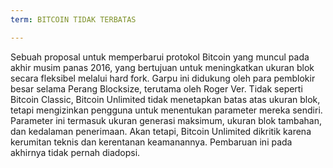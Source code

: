 ```yaml
---
term: BITCOIN TIDAK TERBATAS

---
```

Sebuah proposal untuk memperbarui protokol Bitcoin yang muncul pada akhir musim panas 2016, yang bertujuan untuk meningkatkan ukuran blok secara fleksibel melalui hard fork. Garpu ini didukung oleh para pemblokir besar selama Perang Blocksize, terutama oleh Roger Ver. Tidak seperti Bitcoin Classic, Bitcoin Unlimited tidak menetapkan batas atas ukuran blok, tetapi mengizinkan pengguna untuk menentukan parameter mereka sendiri. Parameter ini termasuk ukuran generasi maksimum, ukuran blok tambahan, dan kedalaman penerimaan. Akan tetapi, Bitcoin Unlimited dikritik karena kerumitan teknis dan kerentanan keamanannya. Pembaruan ini pada akhirnya tidak pernah diadopsi.